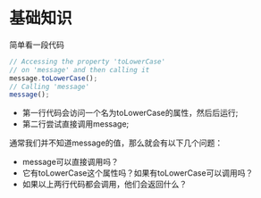 # 基础知识

简单看一段代码
```typescript
// Accessing the property 'toLowerCase'
// on 'message' and then calling it
message.toLowerCase();
// Calling 'message'
message();
```
+ 第一行代码会访问一个名为toLowerCase的属性，然后后运行;
+ 第二行尝试直接调用message;

通常我们并不知道message的值，那么就会有以下几个问题：
+ message可以直接调用吗？
+ 它有toLowerCase这个属性吗？如果有toLowerCase可以调用吗？
+ 如果以上两行代码都会调用，他们会返回什么？
